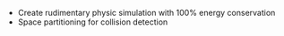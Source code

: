 - Create rudimentary physic simulation with 100% energy conservation
- Space partitioning for collision detection